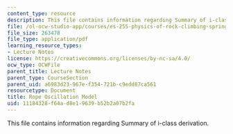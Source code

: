 ```yaml
---
content_type: resource
description: This file contains information regarding Summary of i-class derivation.
file: /ol-ocw-studio-app/courses/es-255-physics-of-rock-climbing-spring-2006/11184328f64ad8e19639b52b2a07b2fa_MITES_255S06_rpe_osillmdel.pdf
file_size: 263478
file_type: application/pdf
learning_resource_types:
- Lecture Notes
license: https://creativecommons.org/licenses/by-nc-sa/4.0/
ocw_type: OCWFile
parent_title: Lecture Notes
parent_type: CourseSection
parent_uid: a6983d23-967e-f354-721b-c9edd87ca561
resourcetype: Document
title: Rope Oscillation Model
uid: 11184328-f64a-d8e1-9639-b52b2a07b2fa
---
```

This file contains information regarding Summary of i-class derivation.